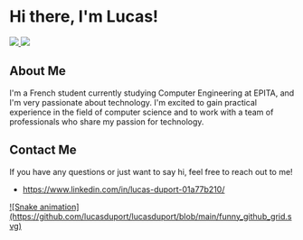 # Hi there, I'm Lucas!
<div>
 <a href="https://github.com/lucasduport">
 <img height="180em" src="https://github-readme-stats.vercel.app/api?username=lucasduport&show_icons=true&theme=dracula&include_all_commits=true&count_private=true"/>
 <img height="180em" src="https://github-readme-stats.vercel.app/api/top-langs/?username=lucasduport&layout=compact&langs_count=4&theme=dracula"/>
 </a>
</div>
   
## About Me

I'm a French student currently studying Computer Engineering at EPITA, and I'm very passionate about technology. 
I'm excited to gain practical experience in the field of computer science and to work with a team of professionals who share my passion for technology.

## Contact Me
If you have any questions or just want to say hi, feel free to reach out to me!
- https://www.linkedin.com/in/lucas-duport-01a77b210/

<a href="https://github.com/lucasduport">
![Snake animation](https://github.com/lucasduport/lucasduport/blob/main/funny_github_grid.svg)
</a>
